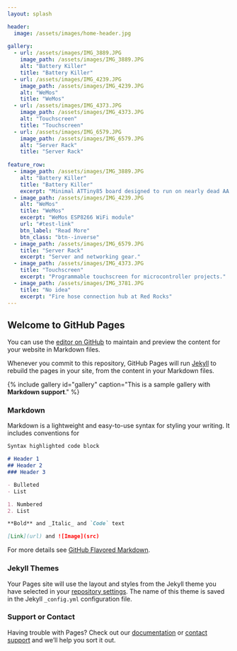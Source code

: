 ```yaml
---
layout: splash

header:
  image: /assets/images/home-header.jpg
  
gallery:
  - url: /assets/images/IMG_3889.JPG
    image_path: /assets/images/IMG_3889.JPG
    alt: "Battery Killer"
    title: "Battery Killer"
  - url: /assets/images/IMG_4239.JPG
    image_path: /assets/images/IMG_4239.JPG
    alt: "WeMos"
    title: "WeMos"
  - url: /assets/images/IMG_4373.JPG
    image_path: /assets/images/IMG_4373.JPG
    alt: "Touchscreen"
    title: "Touchscreen"
  - url: /assets/images/IMG_6579.JPG
    image_path: /assets/images/IMG_6579.JPG
    alt: "Server Rack"
    title: "Server Rack"
    
feature_row:
  - image_path: /assets/images/IMG_3889.JPG
    alt: "Battery Killer"
    title: "Battery Killer"
    excerpt: "Minimal ATTiny85 board designed to run on nearly dead AA cells."
  - image_path: /assets/images/IMG_4239.JPG
    alt: "WeMos"
    title: "WeMos"
    excerpt: "WeMos ESP8266 WiFi module"
    url: "#test-link"
    btn_label: "Read More"
    btn_class: "btn--inverse"
  - image_path: /assets/images/IMG_6579.JPG
    title: "Server Rack"
    excerpt: "Server and networking gear."
  - image_path: /assets/images/IMG_4373.JPG
    title: "Touchscreen"
    excerpt: "Programmable touchscreen for microcontroller projects."
  - image_path: /assets/images/IMG_3781.JPG
    title: "No idea"
    excerpt: "Fire hose connection hub at Red Rocks"
---
```

## Welcome to GitHub Pages

You can use the [editor on GitHub](https://github.com/alundeby/alundeby.github.io/edit/master/index.md) to maintain and preview the content for your website in Markdown files.

Whenever you commit to this repository, GitHub Pages will run [Jekyll](https://jekyllrb.com/) to rebuild the pages in your site, from the content in your Markdown files.

{% include gallery id="gallery" caption="This is a sample gallery with **Markdown support**." %}

### Markdown

Markdown is a lightweight and easy-to-use syntax for styling your writing. It includes conventions for

```markdown
Syntax highlighted code block

# Header 1
## Header 2
### Header 3

- Bulleted
- List

1. Numbered
2. List

**Bold** and _Italic_ and `Code` text

[Link](url) and ![Image](src)
```

For more details see [GitHub Flavored Markdown](https://guides.github.com/features/mastering-markdown/).

### Jekyll Themes

Your Pages site will use the layout and styles from the Jekyll theme you have selected in your [repository settings](https://github.com/alundeby/alundeby.github.io/settings). The name of this theme is saved in the Jekyll `_config.yml` configuration file.

### Support or Contact

Having trouble with Pages? Check out our [documentation](https://help.github.com/categories/github-pages-basics/) or [contact support](https://github.com/contact) and we’ll help you sort it out.
